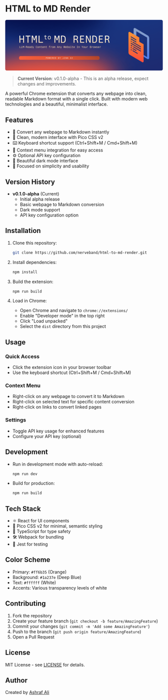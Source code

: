 # HTML to MD Render

![HTML to MD Render Banner](images/HTML%20to%20MD%20Render%20Banner.png)

> **Current Version**: v0.1.0-alpha - This is an alpha release, expect changes and improvements.

A powerful Chrome extension that converts any webpage into clean, readable Markdown format with a single click. Built with modern web technologies and a beautiful, minimalist interface.

## Features

- 🚀 Convert any webpage to Markdown instantly
- 🎨 Clean, modern interface with Pico CSS v2
- ⌨️ Keyboard shortcut support (Ctrl+Shift+M / Cmd+Shift+M)
- 🔄 Context menu integration for easy access
- ⚙️ Optional API key configuration
- 🌙 Beautiful dark mode interface
- 🎯 Focused on simplicity and usability

## Version History

- **v0.1.0-alpha** (Current)
  - Initial alpha release
  - Basic webpage to Markdown conversion
  - Dark mode support
  - API key configuration option

## Installation

1. Clone this repository:
   ```bash
   git clone https://github.com/nerveband/html-to-md-render.git
   ```

2. Install dependencies:
   ```bash
   npm install
   ```

3. Build the extension:
   ```bash
   npm run build
   ```

4. Load in Chrome:
   - Open Chrome and navigate to `chrome://extensions/`
   - Enable "Developer mode" in the top right
   - Click "Load unpacked"
   - Select the `dist` directory from this project

## Usage

### Quick Access
- Click the extension icon in your browser toolbar
- Use the keyboard shortcut (Ctrl+Shift+M / Cmd+Shift+M)

### Context Menu
- Right-click on any webpage to convert it to Markdown
- Right-click on selected text for specific content conversion
- Right-click on links to convert linked pages

### Settings
- Toggle API key usage for enhanced features
- Configure your API key (optional)

## Development

- Run in development mode with auto-reload:
  ```bash
  npm run dev
  ```

- Build for production:
  ```bash
  npm run build
  ```

## Tech Stack

- ⚛️ React for UI components
- 🎨 Pico CSS v2 for minimal, semantic styling
- 📝 TypeScript for type safety
- 🛠️ Webpack for bundling
- 🧪 Jest for testing

## Color Scheme

- Primary: `#ff6b35` (Orange)
- Background: `#1a237e` (Deep Blue)
- Text: `#ffffff` (White)
- Accents: Various transparency levels of white

## Contributing

1. Fork the repository
2. Create your feature branch (`git checkout -b feature/AmazingFeature`)
3. Commit your changes (`git commit -m 'Add some AmazingFeature'`)
4. Push to the branch (`git push origin feature/AmazingFeature`)
5. Open a Pull Request

## License

MIT License - see [LICENSE](LICENSE) for details.

## Author

Created by [Ashraf Ali](https://ashrafali.net) 